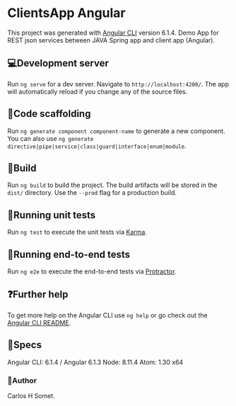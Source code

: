 # ClientsApp Angular 

This project was generated with [Angular CLI](https://github.com/angular/angular-cli) version 6.1.4.
Demo App for REST json services between JAVA Spring app and client app (Angular).

## 💻Development server

Run `ng serve` for a dev server. Navigate to `http://localhost:4200/`. The app will automatically reload if you change any of the source files.

## 📝Code scaffolding

Run `ng generate component component-name` to generate a new component. You can also use `ng generate directive|pipe|service|class|guard|interface|enum|module`.

## 📝Build

Run `ng build` to build the project. The build artifacts will be stored in the `dist/` directory. Use the `--prod` flag for a production build.

## 📝Running unit tests

Run `ng test` to execute the unit tests via [Karma](https://karma-runner.github.io).

## 📝Running end-to-end tests

Run `ng e2e` to execute the end-to-end tests via [Protractor](http://www.protractortest.org/).

## ❓Further help

To get more help on the Angular CLI use `ng help` or go check out the [Angular CLI README](https://github.com/angular/angular-cli/blob/master/README.md).

## 📝Specs 
Angular CLI: 6.1.4 / Angular 6.1.3
Node: 8.11.4
Atom: 1.30 x64


### 👤Author
Carlos H Somet.
